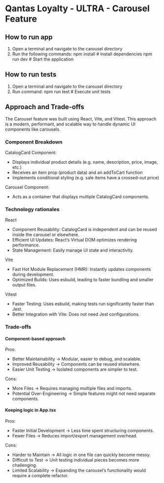 # Qantas Loyalty - ULTRA - Carousel Feature

## How to run app
1. Open a terminal and navigate to the carousel directory 
2. Run the following commands:
    npm install # Install dependencies
    npm run dev # Start the application

## How to run tests
1. Open a terminal and navigate to the carousel directory 
2. Run command:
    npm run test # Execute unit tests

## Approach and Trade-offs
The Carousel feature was built using React, Vite, and Vitest. This approach is a modern, performant, and scalable way to handle dynamic UI components like carousels. 

### Component Breakdown
CatalogCard Component:
- Displays individual product details (e.g. name, description, price, image, etc.)
- Receives an item prop (product data) and an addToCart function
- Implements conditional styling (e.g. sale items have a crossed-out price)

Carousel Component:
- Acts as a container that displays multiple CatalogCard components.

### Technology rationales
React
- Component Reusability: CatalogCard is independent and can be reused inside the carousel or elsewhere.
- Efficient UI Updates: React’s Virtual DOM optimizes rendering performance.
- State Management: Easily manage UI state and interactivity.

Vite
- Fast Hot Module Replacement (HMR): Instantly updates components during development.
- Optimized Builds: Uses esbuild, leading to faster bundling and smaller output files.

Vitest
- Faster Testing: Uses esbuild, making tests run significantly faster than Jest.
- Better Integration with Vite: Does not need Jest configurations.

### Trade-offs
#### Component-based approach
Pros:
- Better Maintainability → Modular, easier to debug, and scalable.
- Improved Reusability → Components can be reused elsewhere.
- Easier Unit Testing → Isolated components are simpler to test.

Cons:
- More Files → Requires managing multiple files and imports.
- Potential Over-Engineering → Simple features might not need separate components.

#### Keeping logic in App.tsx
Pros:
- Faster Initial Development → Less time spent structuring components.
- Fewer Files → Reduces import/export management overhead.

Cons:
- Harder to Maintain → All logic in one file can quickly become messy.
- Difficult to Test → Unit testing individual pieces becomes more challenging.
- Limited Scalability → Expanding the carousel’s functionality would require a complete refactor.